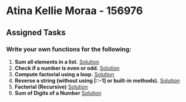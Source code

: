 # Atina Kellie Moraa - 156976
## Assigned Tasks
### Write your own functions for the following:
1. **Sum all elements in a list.**
[Solution](Sum_of_all_elements.py)
2. **Check if a number is even or odd.**
[Solution](Even_Or_Odd.py)
3. **Compute factorial using a loop.**
[Solution](Compute_factorial.py)
4. **Reverse a string (without using [::-1] or built-in methods).**
[Solution](Reverse_a_string.py)
5. **Factorial (Recursive)**
[Solution](Recursive_factorial.py)
6. **Sum of Digits of a Number**
[Solution](Sum_of_all_numbers.py)
